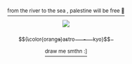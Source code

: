 <p align="center">
<a href="https://x.com/barefacelino/status/1791041334683255200">
  <sup>from the river to the sea , palestine will be free 🍉</sup>
<p align="center">

  <p align="center">
  <img src="https://media.giphy.com/media/v1.Y2lkPTc5MGI3NjExbDk0aWRvYmZmeDc3bHcyaDh5djczY2M5b3FjaXlmZjNjZHdxM2xsbiZlcD12MV9pbnRlcm5hbF9naWZfYnlfaWQmY3Q9Zw/n8DvwKxW2SVg5q9bX7/giphy-downsized-large.gif" />
</p>

  </p> 
<p align="center">
<sub> $${\color{orange}astro‎‎ ‎ ‎ ‎ ‎ ‎ - ‎ ‎ ‎ ‎ kyo}$$ </sub></sub> ‎ ‎
<p align="center">
<a href="https://kyodraw.straw.page/"> <sup> draw me smthn :] </sup>


